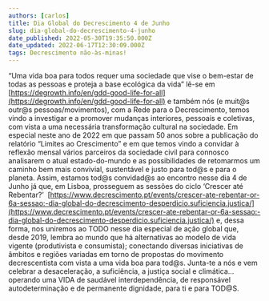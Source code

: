 ```yaml
---
authors: [carlos]
title: Dia Global do Decrescimento 4 de Junho
slug: dia-global-do-decrescimento-4-junho
date_published: 2022-05-30T19:35:50.000Z
date_updated: 2022-06-17T12:30:09.000Z
tags: Decrescimento não-às-minas!
---
```


“Uma vida boa para todos requer uma sociedade que vise o bem-estar de todas as pessoas e proteja a base ecológica da vida” lê-se em [https://degrowth.info/en/gdd-good-life-for-all](https://degrowth.info/en/gdd-good-life-for-all) e também nós (e muit@s outr@s pessoas/movimentos), com a Rede para o Decrescimento, temos vindo a investigar e a promover mudanças interiores, pessoais e coletivas, com vista a uma necessária transformação cultural na sociedade. Em especial neste ano de 2022 em que passam 50 anos sobre a publicação do relatório “Limites ao Crescimento” e em que temos vindo a convidar à reflexão mensal vários parceiros da sociedade civil para connosco analisarem o atual estado-do-mundo e as possibilidades de retomarmos um caminho bem mais convivial, sustentável e justo para tod@s e para o planeta. Assim, estamos tod@s convidad@s ao encontro nesse dia 4 de Junho já que, em Lisboa, prosseguem as sessões do ciclo ‘Crescer até Rebentar?’  [https://www.decrescimento.pt/events/crescer-ate-rebentar-or-6a-sessao:-dia-global-do-decrescimento-desperdicio.suficiencia.justica/](https://www.decrescimento.pt/events/crescer-ate-rebentar-or-6a-sessao:-dia-global-do-decrescimento-desperdicio.suficiencia.justica/) e, dessa forma, nos uniremos ao TODO nesse dia especial de ação global que, desde 2019, lembra ao mundo que há alternativas ao modelo de vida vigente (produtivista e consumista); conectando diversas iniciativas de âmbitos e regiões variadas em torno de propostas do movimento decrescentista com vista a uma vida boa para tod@s. Junta-te a nós e vem celebrar a desaceleração, a suficiência, a justiça social e climática… operando uma VIDA de saudável interdependência, de responsável autodeterminação e de permanente dignidade, para ti e para TOD@S.
